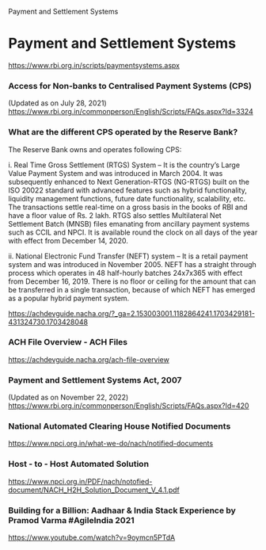 
Payment and Settlement Systems

# Payment and Settlement Systems
https://www.rbi.org.in/scripts/paymentsystems.aspx


### Access for Non-banks to Centralised Payment Systems (CPS)
(Updated as on July 28, 2021)
https://www.rbi.org.in/commonperson/English/Scripts/FAQs.aspx?Id=3324

### What are the different CPS operated by the Reserve Bank?
The Reserve Bank owns and operates following CPS:

i. Real Time Gross Settlement (RTGS) System – It is the country’s Large Value Payment System and was introduced in March 2004. It was subsequently enhanced to Next Generation-RTGS (NG-RTGS) built on the ISO 20022 standard with advanced features such as hybrid functionality, liquidity management functions, future date functionality, scalability, etc. The transactions settle real-time on a gross basis in the books of RBI and have a floor value of Rs. 2 lakh. RTGS also settles Multilateral Net Settlement Batch (MNSB) files emanating from ancillary payment systems such as CCIL and NPCI. It is available round the clock on all days of the year with effect from December 14, 2020.

ii. National Electronic Fund Transfer (NEFT) system – It is a retail payment system and was introduced in November 2005. NEFT has a straight through process which operates in 48 half-hourly batches 24x7x365 with effect from December 16, 2019. There is no floor or ceiling for the amount that can be transferred in a single transaction, because of which NEFT has emerged as a popular hybrid payment system.


https://achdevguide.nacha.org/?_ga=2.153003001.1182864241.1703429181-431324730.1703428048
### ACH File Overview - ACH Files 
https://achdevguide.nacha.org/ach-file-overview


### Payment and Settlement Systems Act, 2007
(Updated as on November 22, 2022)
https://www.rbi.org.in/commonperson/English/Scripts/FAQs.aspx?Id=420


### National Automated Clearing House Notified Documents
https://www.npci.org.in/what-we-do/nach/notified-documents

### Host - to - Host Automated Solution
https://www.npci.org.in/PDF/nach/notofied-document/NACH_H2H_Solution_Document_V_4.1.pdf


### Building for a Billion: Aadhaar & India Stack Experience by Pramod Varma #AgileIndia 2021
https://www.youtube.com/watch?v=9oymcn5PTdA
